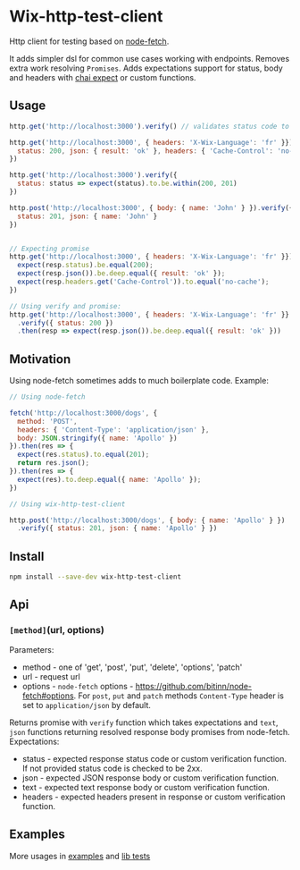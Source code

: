 # Wix-http-test-client

Http client for testing based on [node-fetch](https://github.com/bitinn/node-fetch).

It adds simpler dsl for common use cases working with endpoints. Removes extra work resolving `Promises`.
Adds expectations support for status, body and headers with [chai expect](http://chaijs.com/api/bdd/) or custom functions.

## Usage
```js
http.get('http://localhost:3000').verify() // validates status code to be succesfull 2xx

http.get('http://localhost:3000', { headers: 'X-Wix-Language': 'fr' }}).verify({
  status: 200, json: { result: 'ok' }, headers: { 'Cache-Control': 'no-cache' }
})

http.get('http://localhost:3000').verify({
  status: status => expect(status).to.be.within(200, 201)
})

http.post('http://localhost:3000', { body: { name: 'John' } }).verify({
  status: 201, json: { name: 'John' }
})  


// Expecting promise
http.get('http://localhost:3000', { headers: 'X-Wix-Language': 'fr' }}).then(resp => {
  expect(resp.status).be.equal(200);
  expect(resp.json()).be.deep.equal({ result: 'ok' });
  expect(resp.headers.get('Cache-Control')).to.equal('no-cache');
})

// Using verify and promise:
http.get('http://localhost:3000', { headers: 'X-Wix-Language': 'fr' }}
  .verify({ status: 200 })
  .then(resp => expect(resp.json()).be.deep.equal({ result: 'ok' }))
```

## Motivation
Using node-fetch sometimes adds to much boilerplate code. Example:
```js
// Using node-fetch

fetch('http://localhost:3000/dogs', {
  method: 'POST',
  headers: { 'Content-Type': 'application/json' },
  body: JSON.stringify({ name: 'Apollo' })
}).then(res => {
  expect(res.status).to.equal(201);
  return res.json();
}).then(res => {
  expect(res).to.deep.equal({ name: 'Apollo' });
})

// Using wix-http-test-client

http.post('http://localhost:3000/dogs', { body: { name: 'Apollo' } })
  .verify({ status: 201, json: { name: 'Apollo' } })
```      

## Install

```bash
npm install --save-dev wix-http-test-client
```

## Api

### `[method]`(url, options)

Parameters:
 - method - one of 'get', 'post', 'put', 'delete', 'options', 'patch'
 - url - request url
 - options - `node-fetch` options - https://github.com/bitinn/node-fetch#options.
 For `post`, `put` and `patch` methods `Content-Type` header is set to `application/json` by default.

Returns promise with `verify` function which takes expectations and `text`, `json` functions returning resolved response body promises from node-fetch. Expectations:
 - status - expected response status code or custom verification function. If not provided status code is checked to be 2xx.
 - json - expected JSON response body or custom verification function.
 - text - expected text response body or custom verification function.
 - headers - expected headers present in response or custom verification function.

## Examples
More usages in [examples](https://github.com/wix-private/server-platform-js/blob/master/public/http/wix-http-test-client/test/examples.spec.js) and [lib tests](https://github.com/wix-private/server-platform-js/blob/master/public/http/wix-http-test-client/test/wix-http-test-client.spec.js)

